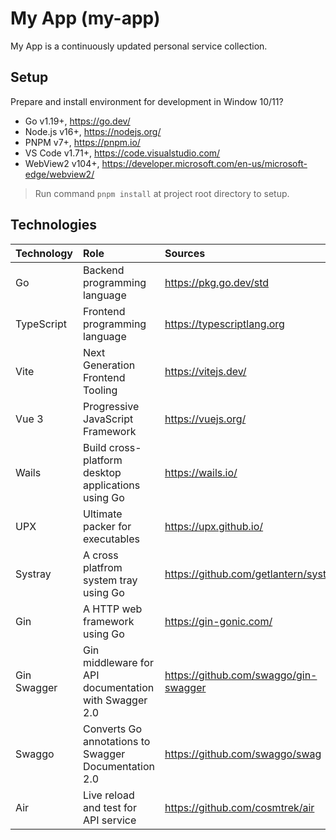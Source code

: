 # My App (my-app)

My App is a continuously updated personal service collection.

## Setup

Prepare and install environment for development in Window 10/11?

- Go v1.19+, https://go.dev/
- Node.js v16+, https://nodejs.org/
- PNPM v7+, https://pnpm.io/
- VS Code v1.71+, https://code.visualstudio.com/
- WebView2 v104+, https://developer.microsoft.com/en-us/microsoft-edge/webview2/

> Run command `pnpm install` at project root directory to setup.

## Technologies

| Technology  | Role                                                  | Sources                               |
| :---------- | :---------------------------------------------------- | :------------------------------------ |
| Go          | Backend programming language                          | https://pkg.go.dev/std                |
| TypeScript  | Frontend programming language                         | https://typescriptlang.org            |
| Vite        | Next Generation Frontend Tooling                      | https://vitejs.dev/                   |
| Vue 3       | Progressive JavaScript Framework                      | https://vuejs.org/                    |
| Wails       | Build cross-platform desktop applications using Go    | https://wails.io/                     |
| UPX         | Ultimate packer for executables                       | https://upx.github.io/                |
| Systray     | A cross platfrom system tray using Go                 | https://github.com/getlantern/systray |
| Gin         | A HTTP web framework using Go                         | https://gin-gonic.com/                |
| Gin Swagger | Gin middleware for API documentation with Swagger 2.0 | https://github.com/swaggo/gin-swagger |
| Swaggo      | Converts Go annotations to Swagger Documentation 2.0  | https://github.com/swaggo/swag        |
| Air         | Live reload and test for API service                  | https://github.com/cosmtrek/air       |
